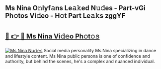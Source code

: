 ## Ms Nina O𝚗lyf𝚊ns Le𝚊𝚔ed N𝚞𝚍es - Part-vGi Ph𝚘tos Vi𝚍eo - H𝚘t Part Le𝚊𝚔s zggYF

# <h2><a href="http://hf20yv.feru.top/?c=Ms+Nina">🔗 👉 🔴 Ms Nina Vi𝚍𝚎o Ph𝚘t𝚘𝚜</a></h2>

[![Ms Nina Nu𝚍𝚎s](https://i.imgur.com/0TWrTi3.gif)](http://hf20yv.feru.top/?c=Ms+Nina)
Social media personality Ms Nina specializing in dance and lifestyle content. Ms Nina public persona is one of confidence and authority, but behind the scenes, he's a complex and nuanced individual. 
